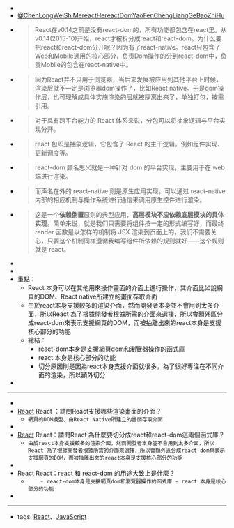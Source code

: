 - 
- [@ChenLongWeiShiMereactHereactDomYaoFenChengLiangGeBaoZhiHu](<@ChenLongWeiShiMereactHereactDomYaoFenChengLiangGeBaoZhiHu.md>)
- > React在v0.14之前是没有react-dom的，所有功能都包含在react里。从v0.14(2015-10)开始，react才被拆分成react和react-dom。为什么要把react和react-dom分开呢？因为有了react-native。react只包含了Web和Mobile通用的核心部分，负责Dom操作的分到react-dom中，负责Mobile的包含在react-native中。
- > 因为React并不只用于浏览器，当后来发展被应用到其他平台上时候，渲染层就不一定是浏览器dom操作了，比如React native。于是dom操作层，也可理解成具体实施渲染的层就被隔离出来了，单独打包，按需引用。
- > 对于具有跨平台能力的 React 体系来说，分包可以将抽象逻辑与平台实现分开。
- > react 包即是抽象逻辑，它包含了 React 的主干逻辑。例如组件实现、更新调度等。
- > react-dom 顾名思义就是一种针对 dom 的平台实现，主要用于在 web 端进行渲染。
- > 而声名在外的 react-native 则是原生应用实现，可以通过 react-native 内部的相应机制与操作系统进行通信来调用原生控件进行渲染。
- > 这是一个**依赖倒置**原则的典型应用，**高层模块不应依赖底层模块的具体实现**。简单来说，就是我们只需要将组件按一定的形式编写好，而最终 render 函数是以怎样的机制将 JSX 渲染到页面上的，我们不需要关心，只要这个机制同样遵循我编写组件所依赖的规则就好——这个规则就是 react。
- 
- 
- 重點：
    - React 本身可以在其他用來操作畫面的介面上進行操作，其介面比如說網頁的DOM、React native所建立的畫面存取介面
    - 由於react本身支援較多的渲染介面，然而開發者本身並不會用到太多介面，所以React 為了根據開發者根據所需的介面來選擇，所以會額外區分成react-dom來表示支援網頁的DOM，而被抽離出來的react本身是支援核心部分的功能
    - 總結：
        - react-dom本身是支援網頁dom和瀏覽器操作的函式庫
        - react 本身是核心部分的功能
        - 切分原因則是因為react本身支援介面就很多，為了很好專注在不同介面的渲染，所以額外切分
- 
- ---
- 
- [React](<React.md>) React ：請問React支援哪些渲染畫面的介面？
    -  `網頁的DOM模型、由React Native所建立的畫面存取介面`
- 
- [React](<React.md>) React：請問React 為什麼要切分成react和react-dom這兩個函式庫？
    -  `由於react本身支援較多的渲染介面，然而開發者本身並不會用到太多介面，所以React 為了根據開發者根據所需的介面來選擇，所以會額外區分成react-dom來表示支援網頁的DOM，而被抽離出來的react本身是支援核心部分的功能`
- 
- [React](<React.md>) React：react 和 react-dom 的用途大致上是什麼？ 
    -  `	- react-dom本身是支援網頁dom和瀏覽器操作的函式庫 - react 本身是核心部分的功能`
- 
- ---
- tags: [React](<React.md>)、[JavaScript](<JavaScript.md>)
